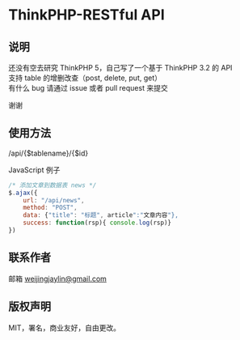 # ThinkPHP-RESTful API

## 说明

还没有空去研究 ThinkPHP 5，自己写了一个基于 ThinkPHP 3.2 的 API  
支持 table 的增删改查（post, delete, put, get）  
有什么 bug 请通过 issue 或者 pull request 来提交
  
谢谢  

## 使用方法

/api/{$tablename}/{$id}

JavaScript 例子

```javascript
/* 添加文章到数据表 news */
$.ajax({
    url: "/api/news",
    method: "POST",
    data: {"title": "标题", article":"文章内容"},
    success: function(rsp){ console.log(rsp)}
})
```

## 联系作者

邮箱 weijingjaylin@gmail.com

## 版权声明

MIT，署名，商业友好，自由更改。